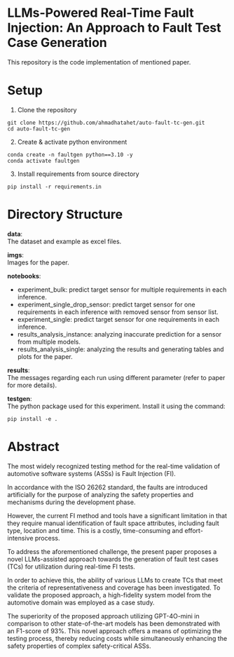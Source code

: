 # LLMs-Powered Real-Time Fault Injection: An Approach to Fault Test Case Generation

This repository is the code implementation of mentioned paper.


# Setup
1. Clone the repository
```
git clone https://github.com/ahmadhatahet/auto-fault-tc-gen.git
cd auto-fault-tc-gen
```

2. Create & activate python environment
```
conda create -n faultgen python==3.10 -y
conda activate faultgen
```

3. Install requirements from source directory
```
pip install -r requirements.in
```

# Directory Structure

__data__:<br>
The dataset and example as excel files.

__imgs__:<br>
Images for the paper.

__notebooks__:<br>
- experiment_bulk: predict target sensor for multiple requirements in each inference.
- experiment_single_drop_sensor: predict target sensor for one requirements in each inference with removed sensor from sensor list.
- experiment_single: predict target sensor for one requirements in each inference.
- results_analysis_instance: analyzing inaccurate prediction for a sensor from multiple models.
- results_analysis_single: analyzing the results and generating tables and plots for the paper.

__results__:<br>
The messages regarding each run using different parameter (refer to paper for more details).

__testgen__:<br>
The python package used for this experiment.
Install it using the command:
```
pip install -e .
```


# Abstract

The most widely recognized testing method for the real-time validation of automotive software systems (ASSs) is Fault Injection (FI).

In accordance with the ISO 26262 standard, the faults are introduced artificially for the purpose of analyzing the safety properties and mechanisms during the development phase.

However, the current FI method and tools have a significant limitation in that they require manual identification of fault space attributes, including fault type, location and time. This is a costly, time-consuming and effort-intensive process.

To address the aforementioned challenge, the present paper proposes a novel LLMs-assisted approach towards the generation of fault test cases (TCs) for utilization during real-time FI tests.  

In order to achieve this, the ability of various LLMs to create TCs that meet the criteria of representativeness and coverage has been investigated. To validate the proposed approach, a high-fidelity system model from the automotive domain was employed as a case study.

The superiority of the proposed approach utilizing GPT-4O-mini in comparison to other state-of-the-art models has been demonstrated with an F1-score of 93\%. This novel approach offers a means of optimizing the testing process, thereby reducing costs while simultaneously enhancing the safety properties of complex safety-critical ASSs.
